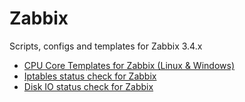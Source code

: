 Zabbix
======
Scripts, configs and templates for Zabbix 3.4.x

- [CPU Core Templates for Zabbix (Linux & Windows)](https://github.com/tkne/zbxitsc/tree/master/CPU%20Cores)
- [Iptables status check for Zabbix](https://github.com/tkne/zbxitsc/tree/master/Iptables)
- [Disk IO status check for Zabbix](https://github.com/tkne/zbxitsc/tree/master/Disk%20IO)